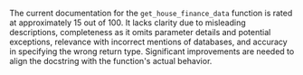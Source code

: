 The current documentation for the `get_house_finance_data` function is rated at approximately 15 out of 100. It lacks clarity due to misleading descriptions, completeness as it omits parameter details and potential exceptions, relevance with incorrect mentions of databases, and accuracy in specifying the wrong return type. Significant improvements are needed to align the docstring with the function's actual behavior.
```